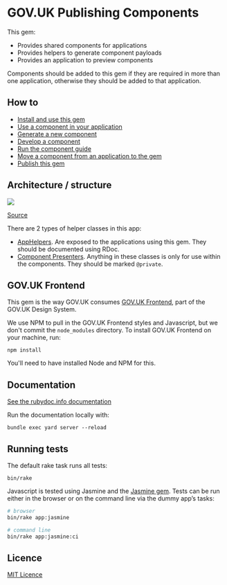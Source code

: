 # GOV.UK Publishing Components

This gem:

- Provides shared components for applications
- Provides helpers to generate component payloads
- Provides an application to preview components

Components should be added to this gem if they are required in more than one application, otherwise they should be added to that application.

## How to

- [Install and use this gem](/docs/install-and-use.md)
- [Use a component in your application](/docs/use-components.md)
- [Generate a new component](/docs/generate-a-new-component.md)
- [Develop a component](/docs/develop-component.md)
- [Run the component guide](/docs/run-component-guide.md)
- [Move a component from an application to the gem](/docs/moving-components-upstream-into-this-gem.md)
- [Publish this gem](/docs/publishing-to-rubygems.md)

## Architecture / structure

![](https://docs.google.com/drawings/d/e/2PACX-1vRj6JM7cQvngDl3Gr_U9G4xga2gsU7Z-d2qHHQcsBdjsW4WaC9_eQdryBJIS69cLkrY7S0fK9BcrPSF/pub?w=960&amp;h=720)

[Source](https://docs.google.com/drawings/d/1N8-kbyCN_xOvvshN6d2HnQz5i5Bqed2WIatI3Nj9gNQ/edit)

There are 2 types of helper classes in this app:

- [AppHelpers](lib/govuk_publishing_components/app_helpers). Are exposed to the applications using this gem. They should be documented using RDoc.
- [Component Presenters](lib/govuk_publishing_components/presenters). Anything in these classes is only for use within the components. They should be marked `@private`.

## GOV.UK Frontend

This gem is the way GOV.UK consumes [GOV.UK Frontend](https://github.com/alphagov/govuk-frontend), part of the GOV.UK Design System.

We use NPM to pull in the GOV.UK Frontend styles and Javascript, but we don't commit
the `node_modules` directory. To install GOV.UK Frontend on your machine, run:

```
npm install
```

You'll need to have installed Node and NPM for this.

## Documentation

[See the rubydoc.info documentation](http://www.rubydoc.info/gems/govuk_publishing_components)

Run the documentation locally with:

```
bundle exec yard server --reload
```

## Running tests

The default rake task runs all tests:

```
bin/rake
```

Javascript is tested using Jasmine and the [Jasmine gem](https://github.com/pivotal/jasmine-gem). Tests can be run either in the browser or on the command line via the dummy app’s tasks:

```sh
# browser
bin/rake app:jasmine

# command line
bin/rake app:jasmine:ci
```

## Licence

[MIT Licence](LICENCE.md)
